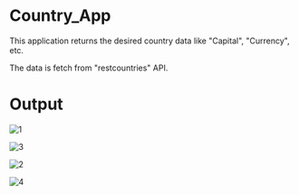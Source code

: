 # Country_App

This application returns the desired country data like "Capital", "Currency", etc.

The data is fetch from "restcountries" API.

# Output

![1](https://github.com/18LoneWarrior/Country_App/assets/107700143/a8d3c1e3-afae-482e-b4fc-769f82c60797)

![3](https://github.com/18LoneWarrior/Country_App/assets/107700143/5b111657-9e17-4505-85a7-169696721816)

![2](https://github.com/18LoneWarrior/Country_App/assets/107700143/5bf66384-08c7-4d21-af33-d3dcc6cd190a)

![4](https://github.com/18LoneWarrior/Country_App/assets/107700143/3dfe0385-3430-4221-9c60-4319a21915ec)
